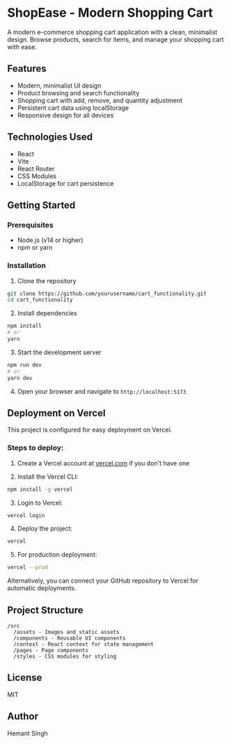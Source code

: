 # ShopEase - Modern Shopping Cart

A modern e-commerce shopping cart application with a clean, minimalist design. Browse products, search for items, and manage your shopping cart with ease.

## Features

- Modern, minimalist UI design
- Product browsing and search functionality
- Shopping cart with add, remove, and quantity adjustment
- Persistent cart data using localStorage
- Responsive design for all devices

## Technologies Used

- React
- Vite
- React Router
- CSS Modules
- LocalStorage for cart persistence

## Getting Started

### Prerequisites

- Node.js (v14 or higher)
- npm or yarn

### Installation

1. Clone the repository

```bash
git clone https://github.com/yourusername/cart_functionality.git
cd cart_functionality
```

2. Install dependencies

```bash
npm install
# or
yarn
```

3. Start the development server

```bash
npm run dev
# or
yarn dev
```

4. Open your browser and navigate to `http://localhost:5173`

## Deployment on Vercel

This project is configured for easy deployment on Vercel.

### Steps to deploy:

1. Create a Vercel account at [vercel.com](https://vercel.com) if you don't have one

2. Install the Vercel CLI:

```bash
npm install -g vercel
```

3. Login to Vercel:

```bash
vercel login
```

4. Deploy the project:

```bash
vercel
```

5. For production deployment:

```bash
vercel --prod
```

Alternatively, you can connect your GitHub repository to Vercel for automatic deployments.

## Project Structure

```
/src
  /assets - Images and static assets
  /components - Reusable UI components
  /context - React context for state management
  /pages - Page components
  /styles - CSS modules for styling
```

## License

MIT

## Author

Hemant Singh
